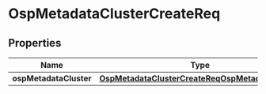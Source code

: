# OspMetadataClusterCreateReq

## Properties
Name | Type | Description | Notes
------------ | ------------- | ------------- | -------------
**ospMetadataCluster** | [**OspMetadataClusterCreateReqOspMetadataCluster**](OspMetadataClusterCreateReqOspMetadataCluster.md) |  |  [optional]
